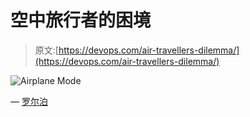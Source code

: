 # 空中旅行者的困境

> 原文:[https://devops.com/air-travellers-dilemma/](https://devops.com/air-travellers-dilemma/)

![Airplane Mode](../Images/78a1ab754f087d6013b4e3ec7c6ca15b.png)

— [罗尔泊](https://devops.com/author/breselman/)